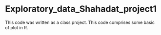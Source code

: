 # Exploratory_data_Shahadat_project1

This code was written as a class project. This code comprises some basic of plot in R. 
